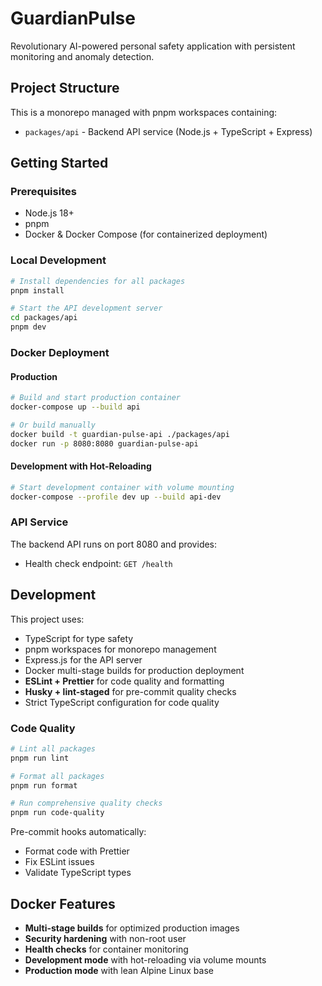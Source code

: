 # GuardianPulse

Revolutionary AI-powered personal safety application with persistent monitoring and anomaly detection.

## Project Structure

This is a monorepo managed with pnpm workspaces containing:

- `packages/api` - Backend API service (Node.js + TypeScript + Express)

## Getting Started

### Prerequisites

- Node.js 18+
- pnpm
- Docker & Docker Compose (for containerized deployment)

### Local Development

```bash
# Install dependencies for all packages
pnpm install

# Start the API development server
cd packages/api
pnpm dev
```

### Docker Deployment

#### Production
```bash
# Build and start production container
docker-compose up --build api

# Or build manually
docker build -t guardian-pulse-api ./packages/api
docker run -p 8080:8080 guardian-pulse-api
```

#### Development with Hot-Reloading
```bash
# Start development container with volume mounting
docker-compose --profile dev up --build api-dev
```

### API Service

The backend API runs on port 8080 and provides:
- Health check endpoint: `GET /health`

## Development

This project uses:
- TypeScript for type safety
- pnpm workspaces for monorepo management
- Express.js for the API server
- Docker multi-stage builds for production deployment
- **ESLint + Prettier** for code quality and formatting
- **Husky + lint-staged** for pre-commit quality checks
- Strict TypeScript configuration for code quality

### Code Quality
```bash
# Lint all packages
pnpm run lint

# Format all packages  
pnpm run format

# Run comprehensive quality checks
pnpm run code-quality
```

Pre-commit hooks automatically:
- Format code with Prettier
- Fix ESLint issues
- Validate TypeScript types

## Docker Features

- **Multi-stage builds** for optimized production images
- **Security hardening** with non-root user
- **Health checks** for container monitoring
- **Development mode** with hot-reloading via volume mounts
- **Production mode** with lean Alpine Linux base
